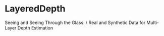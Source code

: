 # LayeredDepth
Seeing and Seeing Through the Glass: \\ Real and Synthetic Data for Multi-Layer Depth Estimation

